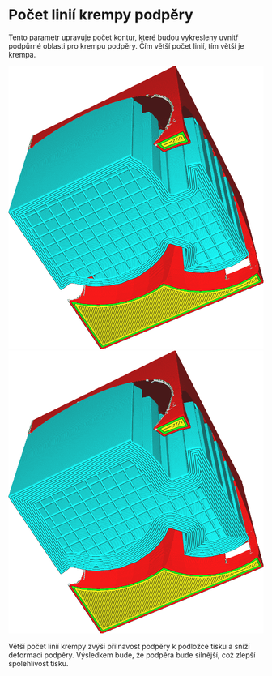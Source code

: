 Počet linií krempy podpěry
====
Tento parametr upravuje počet kontur, které budou vykresleny uvnitř podpůrné oblasti pro krempu podpěry. Čím větší počet linií, tím větší je krempa.

![5 linií krempy](../../../articles/images/support_brim_2mm.png)
![10 linií krempy](../../../articles/images/support_brim_4mm.png)

Větší počet linií krempy zvýší přilnavost podpěry k podložce tisku a sníží deformaci podpěry. Výsledkem bude, že podpěra bude silnější, což zlepší spolehlivost tisku.